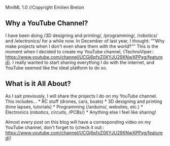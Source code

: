 MiniML 1.0
//Copyright Emilien Breton

Why a YouTube Channel?
----------------------

I have been doing /3D designing and printing/, /programming/, /robotics/ and /electronics/ for a while now. In December of last year, I thought:
	""Why make projects when I don't even share them with the world?""
This is the moment when I decided to create my YouTube channel, {TechnoViper:: https://www.youtube.com/channel/UCGj6pfxZ0XYJU29XNwXPPxg/featured}.
I really wanted to start sharing everything I do with the internet, and YouTube seemed like the ideal platform to do so.

What is it All About?
---------------------

As I sait previously, I will share the projects I do on my YouTube channel. This includes...
	* RC stuff (drones, cars, boats)
	* 3D designing and printing (time lapses, tutorials)
	* Programming (/arduino/, websites, etc.)
	* Electronics (robotics, circuits, /PCBs/)
	* Anything else I feel like sharing!

Almost every post on this blog will have a corresponding video on my YouTube channel, don't forget to {check it out:: https://www.youtube.com/channel/UCGj6pfxZ0XYJU29XNwXPPxg/featured}!
